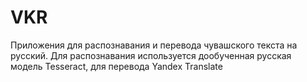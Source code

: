# VKR
Приложения для распознавания и перевода чувашского текста на русский. Для распознавания используется дообученная русская модель Tesseract, для перевода Yandex Translate
